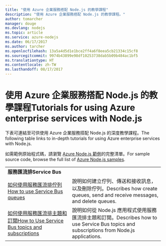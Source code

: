 ```yaml
---
title: "使用 Azure 企業服務搭配 Node.js 的教學課程"
description: "使用 Azure 企業服務搭配 Node.js 的教學課程。"
author: tomarcher
manager: douge
ms.devlang: nodejs
ms.topic: article
ms.service: azure-nodejs
ms.date: 06/17/2017
ms.author: tarcher
ms.openlocfilehash: 13a5a4d5d1e1bce2ff4a6f8eea5cb21334c15cf8
ms.sourcegitcommit: 9974b43899e98df10253738dab5b09b484ac1bf5
ms.translationtype: HT
ms.contentlocale: zh-TW
ms.lasthandoff: 08/17/2017
---
```

# <a name="tutorials-for-using-azure-enterprise-services-with-nodejs"></a><span data-ttu-id="0428e-103">使用 Azure 企業服務搭配 Node.js 的教學課程</span><span class="sxs-lookup"><span data-stu-id="0428e-103">Tutorials for using Azure enterprise services with Node.js</span></span>

<span data-ttu-id="0428e-104">下表可連結至可供使用 Azure 企業服務搭配 Node.js 的深度教學課程。</span><span class="sxs-lookup"><span data-stu-id="0428e-104">The following table links to in-depth tutorials for using Azure enterprise services with Node.js.</span></span>

<span data-ttu-id="0428e-105">如需範例原始程式碼，請瀏覽 [Azure Node.js 範例](https://azure.microsoft.com/resources/samples/?term=nodejs)的完整清單。</span><span class="sxs-lookup"><span data-stu-id="0428e-105">For sample source code, browse the full list of [Azure Node.js samples](https://azure.microsoft.com/resources/samples/?term=nodejs).</span></span>

| | |
|---|---|
| <span data-ttu-id="0428e-106">**服務匯流排**</span><span class="sxs-lookup"><span data-stu-id="0428e-106">**Service Bus**</span></span> ||
| [<span data-ttu-id="0428e-107">如何使用服務匯流排佇列</span><span class="sxs-lookup"><span data-stu-id="0428e-107">How to use Service Bus queues</span></span>](http://docs.microsoft.com/azure/service-bus-messaging/service-bus-nodejs-how-to-use-queues?toc=/azure/node/toc.json&bc=/azure/node/toc.json) | <span data-ttu-id="0428e-108">說明如何建立佇列、傳送和接收訊息，以及刪除佇列。</span><span class="sxs-lookup"><span data-stu-id="0428e-108">Describes how create queues, send and receive messages, and delete queues.</span></span> |
| [<span data-ttu-id="0428e-109">如何使用服務匯流排主題和訂閱</span><span class="sxs-lookup"><span data-stu-id="0428e-109">How to Use Service Bus topics and subscriptions</span></span>](http://docs.microsoft.com/azure/service-bus-messaging/service-bus-nodejs-how-to-use-topics-subscriptions?toc=/azure/node/toc.json&bc=/azure/node/toc.json) | <span data-ttu-id="0428e-110">說明如何從 Node.js 應用程式使用服務匯流排主題和訂閱。</span><span class="sxs-lookup"><span data-stu-id="0428e-110">Describes how to use Service Bus topics and subscriptions from Node.js applications.</span></span> |

